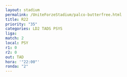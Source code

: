 ```yaml
---
layout: stadium
permalink: /UniteForzeStadium/palco-butterfree.html
title: R22
priority: "35"
categories: LD2 TADS PSYS
liga: 
match: 2
local: PSY
r1: 0
r2: 0
out: TAD
hora: '"22:00"'
ronda: "2"
---
```


